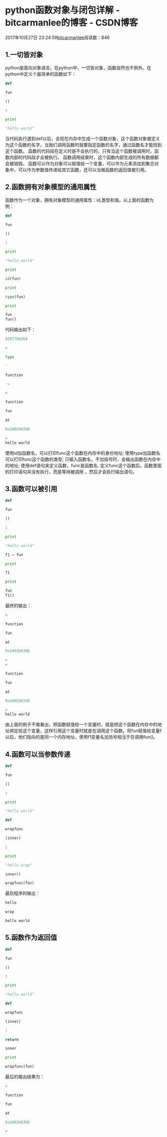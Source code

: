 
# python函数对象与闭包详解 - bitcarmanlee的博客 - CSDN博客


2017年10月27日 23:24:59[bitcarmanlee](https://me.csdn.net/bitcarmanlee)阅读数：846



## 1.一切皆对象
python是面向对象语言。在python中，一切皆对象，函数自然也不例外。在python中定义个最简单的函数如下：
```python
def
```
```python
fun
```
```python
()
```
```python
:
```
```python
print
```
```python
"hello world"
```
当代码执行遇到def以后，会现在内存中生成一个函数对象，这个函数对象被定义为这个函数的名字。当我们调用函数时就要指定函数的名字，通过函数名才能找到这个函数。 函数的代码段在定义时是不会执行的，只有当这个函数被调用时，函数内部的代码段才会被执行。 函数调用结束时，这个函数内部生成的所有数据都会被销毁。
函数可以作为对象可以赋值给一个变量，可以作为元素添加到集合对象中，可以作为参数值传递给其它函数，还可以当做函数的返回值被引用。
## 2.函数拥有对象模型的通用属性
函数作为一个对象，拥有对象模型的通用属性：id,类型和值。以上面的函数为例：
```python
def
```
```python
fun
```
```python
()
```
```python
:
```
```python
print
```
```python
"hello world"
```
```python
print
```
```python
id(fun)
```
```python
print
```
```python
type(fun)
```
```python
print
```
```python
fun
fun()
```
代码输出如下：
```python
4297786264
```
```python
<
```
```python
type
```
```python
'
```
```python
function
```
```python
'>
```
```python
<
```
```python
function
```
```python
fun
```
```python
at
```
```python
0x1002b0398
```
```python
>
hello world
```
使用id加函数名，可以打印func这个函数在内存中的身份地址;
使用type加函数名可以打印func这个函数的类型;
只输入函数名，不加括号时，会输出函数在内存中的地址;
使用def语句来定义函数，func是函数名. 定义func这个函数后，函数里面的打印语句并没有执行，而是等待被调用 ，然后才会执行输出语句。
## 3.函数可以被引用
```python
def
```
```python
fun
```
```python
()
```
```python
:
```
```python
print
```
```python
"hello world"
```
```python
f1 = fun
```
```python
print
```
```python
f1
```
```python
print
```
```python
fun
f1()
```
最终的输出：
```python
<
```
```python
function
```
```python
fun
```
```python
at
```
```python
0x1002b0398
```
```python
>
<
```
```python
function
```
```python
fun
```
```python
at
```
```python
0x1002b0398
```
```python
>
hello world
```
由上面的例子不难看出，把函数赋值给一个变量时，就是把这个函数在内存中的地址绑定给这个变量，这样引用这个变量时就是在调用这个函数。将fun赋值给变量f以后，他们指向的是同一个内存地址，使用f1变量名加括号相当于在调用fun()。
## 4.函数可以当参数传递
```python
def
```
```python
fun
```
```python
()
```
```python
:
```
```python
print
```
```python
"hello world"
```
```python
def
```
```python
wrapfunc
```
```python
(inner)
```
```python
:
```
```python
print
```
```python
"hello wrap"
```
```python
inner()

wrapfunc(fun)
```
最后程序的输出：
```python
hello
```
```python
wrap
```
```python
hello world
```
## 5.函数作为返回值
```python
def
```
```python
fun
```
```python
()
```
```python
:
```
```python
print
```
```python
"hello world"
```
```python
def
```
```python
wrapfunc
```
```python
(inner)
```
```python
:
```
```python
return
```
```python
inner
```
```python
print
```
```python
wrapfunc(fun)
```
最后的输出结果为：
```python
<
```
```python
function
```
```python
fun
```
```python
at
```
```python
0x1002b0398
```
```python
>
```

